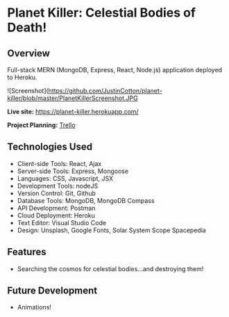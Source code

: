 # Planet Killer: Celestial Bodies of Death!
## Overview

Full-stack MERN (MongoDB, Express, React, Node.js) application deployed to Heroku.

![Screenshot](https://github.com/JustinCotton/planet-killer/blob/master/PlanetKillerScreenshot.JPG

**Live site:** <https://planet-killer.herokuapp.com/>

**Project Planning:** [Trello](https://trello.com/b/3Be4OE0C/planet-killer)

## Technologies Used

  * Client-side Tools: React, Ajax
  * Server-side Tools: Express, Mongoose
  * Languages: CSS, Javascript, JSX
  * Development Tools: nodeJS    
  * Version Control: Git, Github
  * Database Tools: MongoDB, MongoDB Compass
  * API Development: Postman
  * Cloud Deployment: Heroku
  * Text Editor: Visual Studio Code
  * Design: Unsplash, Google Fonts, Solar System Scope Spacepedia

## Features

  * Searching the cosmos for celestial bodies...and destroying them!

## Future Development

  * Animations!